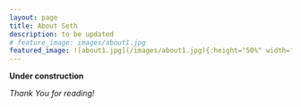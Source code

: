 ```yaml
---
layout: page
title: About Seth
description: to be updated
# feature_image: images/about1.jpg
featured_image: ![about1.jpg](/images/about1.jpg){:height="50%" width="50%"}
---
```


**Under construction** 

*Thank You for reading!*
